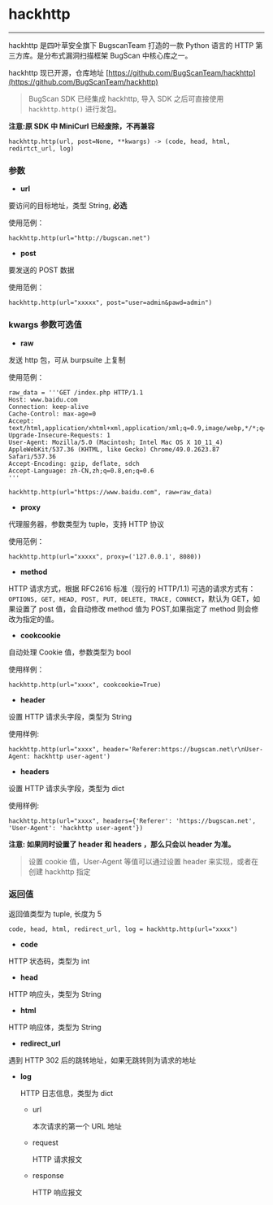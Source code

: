 # hackhttp
---

hackhttp 是四叶草安全旗下 BugscanTeam 打造的一款 Python 语言的 HTTP 第三方库。是分布式漏洞扫描框架 BugScan 中核心库之一。

hackhttp 现已开源，仓库地址 [https://github.com/BugScanTeam/hackhttp](https://github.com/BugScanTeam/hackhttp)

> BugScan SDK 已经集成 hackhttp, 导入 SDK 之后可直接使用 `hackhttp.http()` 进行发包。

**注意:原 SDK 中 MiniCurl 已经废除，不再兼容**

```
hackhttp.http(url, post=None, **kwargs) -> (code, head, html, redirtct_url, log)
```

### 参数

* **url**

 要访问的目标地址，类型 String, **必选**

 使用范例：
 ```
 hackhttp.http(url="http://bugscan.net")
 ```

* **post**

 要发送的 POST 数据

 使用范例：
 ```
 hackhttp.http(url="xxxxx", post="user=admin&pawd=admin")
 ```

### kwargs 参数可选值

* **raw** 

 发送 http 包，可从 burpsuite 上复制
 
 使用范例：
 
 ```
 raw_data = '''GET /index.php HTTP/1.1
Host: www.baidu.com
Connection: keep-alive
Cache-Control: max-age=0
Accept: text/html,application/xhtml+xml,application/xml;q=0.9,image/webp,*/*;q=0.8
Upgrade-Insecure-Requests: 1
User-Agent: Mozilla/5.0 (Macintosh; Intel Mac OS X 10_11_4) AppleWebKit/537.36 (KHTML, like Gecko) Chrome/49.0.2623.87 Safari/537.36
Accept-Encoding: gzip, deflate, sdch
Accept-Language: zh-CN,zh;q=0.8,en;q=0.6
'''

 hackhttp.http(url="https://www.baidu.com", raw=raw_data)

 ```

* **proxy** 

 代理服务器，参数类型为 tuple，支持 HTTP 协议

 使用范例：
 ```
 hackhttp.http(url="xxxxx", proxy=('127.0.0.1', 8080))
 ```

* **method**

 HTTP 请求方式，根据 RFC2616 标准（现行的 HTTP/1.1) 可选的请求方式有：`OPTIONS, GET, HEAD, POST, PUT, DELETE, TRACE, CONNECT`，默认为 GET，如果设置了 post 值，会自动修改 method 值为 POST,如果指定了 method 则会修改为指定的值。
 
* **cookcookie**

 自动处理 Cookie 值，参数类型为 bool
 
 使用样例：

 ```
 hackhttp.http(url="xxxx", cookcookie=True)
 ```

* **header**

 设置 HTTP 请求头字段，类型为 String
 
 使用样例:
 
 ```
 hackhttp.http(url="xxxx", header='Referer:https://bugscan.net\r\nUser-Agent: hackhttp user-agent')
 ```

* **headers**

 设置 HTTP 请求头字段，类型为 dict

 使用样例:

 ```
 hackhttp.http(url="xxxx", headers={'Referer': 'https://bugscan.net', 'User-Agent': 'hackhttp user-agent'})
 ```

 **注意: 如果同时设置了 header 和 headers ，那么只会以 header 为准。**

 > 设置 cookie 值，User-Agent 等值可以通过设置 header 来实现，或者在创建 hackhttp 指定


### 返回值

返回值类型为 tuple, 长度为 5

```
code, head, html, redirect_url, log = hackhttp.http(url="xxxx")
```

* **code**

 HTTP 状态码，类型为 int

* **head**

 HTTP 响应头，类型为 String

* **html**

 HTTP 响应体，类型为 String

* **redirect_url**

 遇到 HTTP 302 后的跳转地址，如果无跳转则为请求的地址

* **log**
    
    HTTP 日志信息，类型为 dict
    * url

        本次请求的第一个 URL 地址

    * request

        HTTP 请求报文

    * response

        HTTP 响应报文
